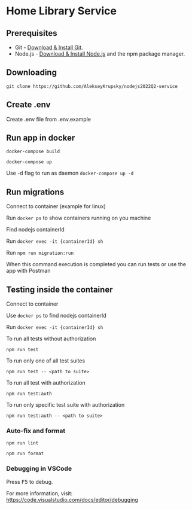 # Home Library Service

## Prerequisites

- Git - [Download & Install Git](https://git-scm.com/downloads).
- Node.js - [Download & Install Node.js](https://nodejs.org/en/download/) and the npm package manager.

## Downloading

```
git clone https://github.com/AlekseyKrupsky/nodejs2022Q2-service
```

## Create .env

Create .env file from .env.example

## Run app in docker
```
docker-compose build
```
```
docker-compose up
```

Use -d flag to run as daemon `docker-compose up -d`

## Run migrations

Connect to container (example for linux)

Run `docker ps` to show containers running on you machine

Find nodejs containerId

Run `docker exec -it {containerId} sh`

Run `npm run migration:run`

When this command execution is completed you can run tests or use the app with Postman

## Testing inside the container

Connect to container

Use `docker ps` to find nodejs containerId

Run `docker exec -it {containerId} sh`

To run all tests without authorization

```
npm run test
```

To run only one of all test suites

```
npm run test -- <path to suite>
```

To run all test with authorization

```
npm run test:auth
```

To run only specific test suite with authorization

```
npm run test:auth -- <path to suite>
```

### Auto-fix and format

```
npm run lint
```

```
npm run format
```

### Debugging in VSCode

Press <kbd>F5</kbd> to debug.

For more information, visit: https://code.visualstudio.com/docs/editor/debugging
